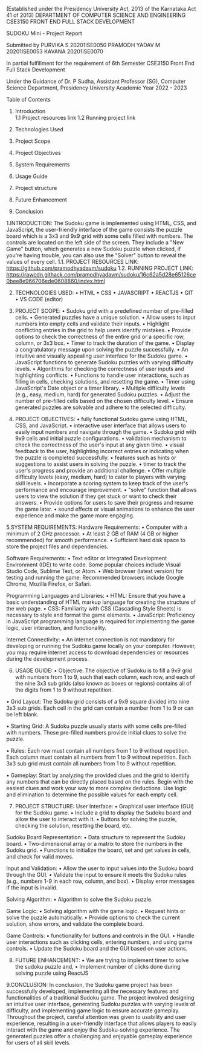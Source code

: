  
(Established under the Presidency University Act, 2013 of the Karnataka Act 41 of 2013)
DEPARTMENT OF COMPUTER SCIENCE AND ENGINEERING 
CSE3150 FRONT END FULL STACK DEVELOPMENT

SUDOKU
Mini - Project Report

Submitted by
PURVIKA S            20201ISE0050
PRAMODH YADAV M      20201ISE0053
KAVANA               20201ISE0070


In partial fulfillment for the requirement of 6th Semester
CSE3150 Front End Full Stack Development

Under the Guidance of
Dr. P Sudha,
Assistant Professor (SG), Computer Science Department, Presidency University
Academic Year 2022 - 2023

Table of Contents

1.	Introduction	
1.1	Project resources link
1.2	Running project link

2.	Technologies Used

3.	Project Scope

4.	Project Objectives

5.	System Requirements

6.	Usage Guide

7.	Project structure

8.	Future Enhancement

9.	Conclusion


1.INTRODUCTION:
The Sudoku game is implemented using HTML, CSS, and JavaScript, the user-friendly interface of the game consists the puzzle board which is a 3x3 and 9x9 grid with some cells filled with numbers. The controls are located on the left side of the screen. They include a "New Game" button, which generates a new Sudoku puzzle when clicked, if you're having trouble, you can also use the "Solver" button to reveal the values of every cell.
1.1. PROJECT RESOURCES LINK: https://github.com/pramodhyadavm/sudoku 
1.2. RUNNING PROJECT LINK:
https://rawcdn.githack.com/pramodhyadavm/sudoku/16c62a5d28e65126ce0bee8e966706ede0608860/index.html

2. TECHNOLOGIES USED:
•	HTML
•	CSS
•	JAVASCRIPT
•	REACTJS
•	GIT
•	VS CODE (editor)

3. PROJECT SCOPE:
•	Sudoku grid with a predefined number of pre-filled cells.
•	Generated puzzles have a unique solution.
•	Allow users to input numbers into empty cells and validate their inputs.
•	Highlight conflicting entries in the grid to help users identify mistakes.
•	Provide options to check the correctness of the entire grid or a specific row, column, or 3x3 box.
•	Timer to track the duration of the game.
•	Display a congratulatory message upon solving the puzzle successfully.
•	An intuitive and visually appealing user interface for the Sudoku game.
•	JavaScript functions to generate Sudoku puzzles with varying difficulty levels.
•	Algorithms for checking the correctness of user inputs and highlighting conflicts.
•	Functions to handle user interactions, such as filling in cells, checking solutions, and resetting the game.
•	Timer using JavaScript's Date object or a timer library.
•	Multiple difficulty levels (e.g., easy, medium, hard) for generated Sudoku puzzles.
•	Adjust the number of pre-filled cells based on the chosen difficulty level.
•	Ensure generated puzzles are solvable and adhere to the selected difficulty.

4. PROJECT OBJECTIVES:
•	fully functional Sudoku game using HTML, CSS, and JavaScript.
•	interactive user interface that allows users to easily input numbers and navigate through the game.
•	Sudoku grid with 9x9 cells and initial puzzle configurations.
•	validation mechanism to check the correctness of the user's input at any given time.
•	visual feedback to the user, highlighting incorrect entries or indicating when the puzzle is completed successfully.
•	features such as hints or suggestions to assist users in solving the puzzle.
•	timer to track the user's progress and provide an additional challenge.
•	Offer multiple difficulty levels (easy, medium, hard) to cater to players with varying skill levels.
•	Incorporate a scoring system to keep track of the user's performance and encourage improvement.
•	"solve" function that allows users to view the solution if they get stuck or want to check their answers.
•	Provide options for users to save their progress and resume the game later.
•	sound effects or visual animations to enhance the user experience and make the game more engaging.

5.SYSTEM REQUIREMENTS:
Hardware Requirements:
•	Computer with a minimum of 2 GHz processor.
•	At least 2 GB of RAM (4 GB or higher recommended) for smooth performance.
•	Sufficient hard disk space to store the project files and dependencies.

Software Requirements:
•	Text editor or Integrated Development Environment (IDE) to write code. Some popular choices include Visual Studio Code, Sublime Text, or Atom.
•	Web browser (latest version) for testing and running the game. Recommended browsers include Google Chrome, Mozilla Firefox, or Safari.

Programming Languages and Libraries:
•	HTML: Ensure that you have a basic understanding of HTML markup language for creating the structure of the web page.
•	CSS: Familiarity with CSS (Cascading Style Sheets) is necessary to style and format the game elements.
•	JavaScript: Proficiency in JavaScript programming language is required for implementing the game logic, user interaction, and functionality.

Internet Connectivity:
•	An internet connection is not mandatory for developing or running the Sudoku game locally on your computer. However, you may require internet access to download dependencies or resources during the development process.

6. USAGE GUIDE:
•	Objective:
The objective of Sudoku is to fill a 9x9 grid with numbers from 1 to 9, such that each column, each row, and each of the nine 3x3 sub grids (also known as boxes or regions) contains all of the digits from 1 to 9 without repetition.

•	Grid Layout:
The Sudoku grid consists of a 9x9 square divided into nine 3x3 sub grids. Each cell in the grid can contain a number from 1 to 9 or can be left blank.

•	Starting Grid:
A Sudoku puzzle usually starts with some cells pre-filled with numbers. These pre-filled numbers provide initial clues to solve the puzzle.

•	Rules:
Each row must contain all numbers from 1 to 9 without repetition.
Each column must contain all numbers from 1 to 9 without repetition.
Each 3x3 sub grid must contain all numbers from 1 to 9 without repetition.

•	Gameplay:
Start by analyzing the provided clues and the grid to identify any numbers that can be directly placed based on the rules.
Begin with the easiest clues and work your way to more complex deductions.
Use logic and elimination to determine the possible values for each empty cell.

7. PROJECT STRUCTURE:
User Interface:
•	Graphical user interface (GUI) for the Sudoku game.
•	Include a grid to display the Sudoku board and allow the user to interact with it.
•	Buttons for solving the puzzle, checking the solution, resetting the board, etc.

Sudoku Board Representation:
•	Data structure to represent the Sudoku board.
•	Two-dimensional array or a matrix to store the numbers in the Sudoku grid.
•	Functions to initialize the board, set and get values in cells, and check for valid moves.

Input and Validation:
•	Allow the user to input values into the Sudoku board through the GUI.
•	Validate the input to ensure it meets the Sudoku rules (e.g., numbers 1-9 in each row, column, and box).
•	Display error messages if the input is invalid.

Solving Algorithm:
•	Algorithm to solve the Sudoku puzzle.

Game Logic:
•	Solving algorithm with the game logic.
•	Request hints or solve the puzzle automatically.
•	Provide options to check the current solution, show errors, and validate the complete board.

Game Controls:
•	functionality for buttons and controls in the GUI.
•	Handle user interactions such as clicking cells, entering numbers, and using game controls.
•	Update the Sudoku board and the GUI based on user actions.

8. FUTURE ENHANCEMENT:
•	We are trying to implement timer to solve the sudoku puzzle and, 
•	Implement number of clicks done during solving puzzle using ReactJS

9.CONCLUSION:
In conclusion, the Sudoku game project has been successfully developed, implementing all the necessary features and functionalities of a traditional Sudoku game. The project involved designing an intuitive user interface, generating Sudoku puzzles with varying levels of difficulty, and implementing game logic to ensure accurate gameplay.
Throughout the project, careful attention was given to usability and user experience, resulting in a user-friendly interface that allows players to easily interact with the game and enjoy the Sudoku-solving experience. The generated puzzles offer a challenging and enjoyable gameplay experience for users of all skill levels.
